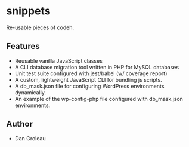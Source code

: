 # snippets
Re-usable pieces of codeh.

## Features

* Reusable vanilla JavaScript classes
* A CLI database migration tool written in PHP for MySQL databases
* Unit test suite configured with jest/babel (w/ coverage report)
* A custom, lightweight JavaScript CLI for bundling js scripts.
* A db_mask.json file for configuring WordPress environments dynamically.
* An example of the wp-config-php file configured with db_mask.json environments.

## Author

* Dan Groleau